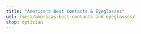 ```yaml
---
title: "America's Best Contacts & Eyeglasses"
url: /mesa/americas-best-contacts-and-eyeglasses/
shop: optician
---
```

